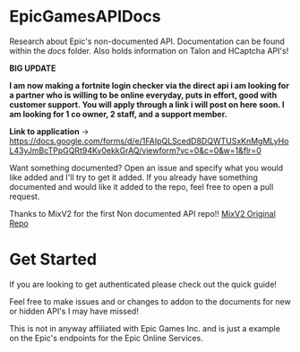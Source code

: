 # EpicGamesAPIDocs
Research about Epic's non-documented API. Documentation can be found within the _*docs*_ folder.
Also holds information on Talon and HCaptcha API's!

**BIG UPDATE**

**I am now making a fortnite login checker via the direct api i am looking for a partner who is willing to be
online everyday, puts in effort, good with customer support. You will apply through a link i will post on here soon.
I am looking for 1 co owner, 2 staff, and a support member.**

__**Link to application**__ -> https://docs.google.com/forms/d/e/1FAIpQLScedD8DQWTUSxKnMgMLyHoL43yJmBcTPpGQRt94Kv0ekkGrAQ/viewform?vc=0&c=0&w=1&flr=0

Want something documented? Open an issue and specify what you would like added and I'll try to get it added.
If you already have something documented and would like it added to the repo, feel free to open a pull request.

Thanks to MixV2 for the first Non documented API repo!! [MixV2 Original Repo](https://github.com/MixV2/EpicResearch)

# Get Started
If you are looking to get authenticated please check out the quick guide!

Feel free to make issues and or changes to addon to the documents for new or hidden API's I may have missed!

This is not in anyway affiliated with Epic Games Inc. and is just a example on the Epic's endpoints for the Epic Online Services.
